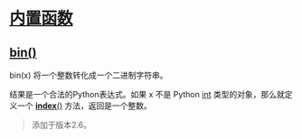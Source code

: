# [内置函数](https://github.com/Summer-Felix/Develop/blob/master/Python/内置函数.md) #

## [bin()](http://python.usyiyi.cn/translate/python_352/library/functions.html) ##

bin(x)
将一个整数转化成一个二进制字符串。

结果是一个合法的Python表达式。如果 x 不是 Python [int](http://python.usyiyi.cn/documents/python_352/library/functions.html#int) 类型的对象，那么就定义一个 [__index__()](http://python.usyiyi.cn/documents/python_352/reference/datamodel.html#object.__index__) 方法，返回是一个整数。

> 添加于版本2.6。
